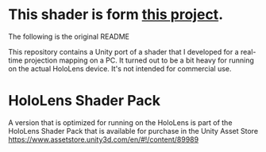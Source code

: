 This shader is form [this project](https://github.com/rolandsmeenk/HololensScanningEffect).
==========

The following is the original README


This repository contains a Unity port of a shader that I developed for a real-time projection mapping on a PC. It turned out to be a bit heavy for running on the actual HoloLens device. It's not intended for commercial use.

# HoloLens Shader Pack
A version that is optimized for running on the HoloLens is part of the HoloLens Shader Pack that is available for purchase in the Unity Asset Store https://www.assetstore.unity3d.com/en/#!/content/89989

